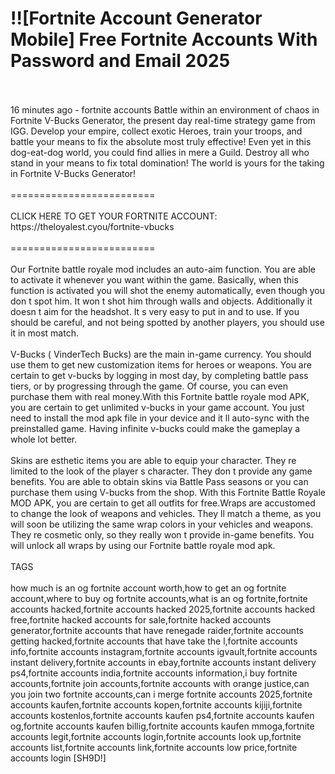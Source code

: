 # !![Fortnite Account Generator Mobile] Free Fortnite Accounts With Password and Email 2025
<br>
<br>16 minutes ago - fortnite accounts Battle within an environment of chaos in Fortnite V-Bucks Generator, the present day real-time strategy game from IGG. Develop your empire, collect exotic Heroes, train your troops, and battle your means to fix the absolute most truly effective! Even yet in this dog-eat-dog world, you could find allies in mere a Guild. Destroy all who stand in your means to fix total domination! The world is yours for the taking in Fortnite V-Bucks Generator!
<br>
<br>=========================
<br>
<br>CLICK HERE TO GET YOUR FORTNITE ACCOUNT: https://theloyalest.cyou/fortnite-vbucks
<br>
<br>=========================
<br>
<br>Our Fortnite battle royale mod includes an auto-aim function. You are able to activate it whenever you want within the game. Basically, when this function is activated you will shot the enemy automatically, even though you don t spot him. It won t shot him through walls and objects. Additionally it doesn t aim for the headshot. It s very easy to put in and to use. If you should be careful, and not being spotted by another players, you should use it in most match.
<br>
<br>V-Bucks ( VinderTech Bucks) are the main in-game currency. You should use them to get new customization items for heroes or weapons. You are certain to get v-bucks by logging in most day, by completing battle pass tiers, or by progressing through the game. Of course, you can even purchase them with real money.With this Fortnite battle royale mod APK, you are certain to get unlimited v-bucks in your game account. You just need to install the mod apk file in your device and it ll auto-sync with the preinstalled game. Having infinite v-bucks could make the gameplay a whole lot better.
<br>
<br>Skins are esthetic items you are able to equip your character. They re limited to the look of the player s character. They don t provide any game benefits. You are able to obtain skins via Battle Pass seasons or you can purchase them using V-bucks from the shop. With this Fortnite Battle Royale MOD APK, you are certain to get all outfits for free.Wraps are accustomed to change the look of weapons and vehicles. They ll match a theme, as you will soon be utilizing the same wrap colors in your vehicles and weapons. They re cosmetic only, so they really won t provide in-game benefits. You will unlock all wraps by using our Fortnite battle royale mod apk.
<br>
<br>TAGS 
<br>
<br>how much is an og fortnite account worth,how to get an og fortnite account,where to buy og fortnite accounts,what is an og fortnite,fortnite accounts hacked,fortnite accounts hacked 2025,fortnite accounts hacked free,fortnite hacked accounts for sale,fortnite hacked accounts generator,fortnite accounts that have renegade raider,fortnite accounts getting hacked,fortnite accounts that have take the l,fortnite accounts info,fortnite accounts instagram,fortnite accounts igvault,fortnite accounts instant delivery,fortnite accounts in ebay,fortnite accounts instant delivery ps4,fortnite accounts india,fortnite accounts information,i buy fortnite accounts,fortnite join accounts,fortnite accounts with orange justice,can you join two fortnite accounts,can i merge fortnite accounts 2025,fortnite accounts kaufen,fortnite accounts kopen,fortnite accounts kijiji,fortnite accounts kostenlos,fortnite accounts kaufen ps4,fortnite accounts kaufen og,fortnite accounts kaufen billig,fortnite accounts kaufen mmoga,fortnite accounts legit,fortnite accounts login,fortnite accounts look up,fortnite accounts list,fortnite accounts link,fortnite accounts low price,fortnite accounts login [SH9D!]
<br>
<br>
